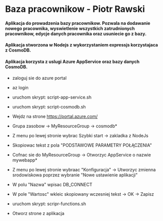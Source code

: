# Baza pracownikow - Piotr Rawski

#### Aplikacja do prowadzenia bazy pracownikow. Pozwala na dodawanie nowego pracownika, wyswietlenie wszystkich zatrudnionych pracownikow, edycje danych pracownika oraz usuniecie go z bazy.

#### Aplikacja stworzona w Nodejs z wykorzystaniem expressjs korzystajaca z CosmoDB.

#### Aplikacja korzysta z uslugi Azure AppService oraz bazy danych CosmoDB.


* zaloguj sie do azure portal
* az login
* uruchom skrypt: script-app-service.sh
* uruchom skrypt: script-cosmodb.sh

* Wejdz na strone https://portal.azure.com/ 
* Grupa zasobow -> MyResourceGroup -> cosmodb*
* Z menu po lewej stronie wybrac Szybki start -> zakladka z NodeJs 
* Skopiowac tekst z pola "PODSTAWOWE PARAMETRY POŁĄCZENIA"
* Cofnac sie do MyResourceGroup -> Otworzyc AppService o nazwie mywebapp* 
* Z menu po lewej stronie wybraac "Konfiguracja" -> Utworzyc zmienna srodowiskowa poprzez wybranie "Nowe ustawienie aplikacji"  
* W polu "Nazwa" wpisac DB_CONNECT
* W pole "Wartosc" wkleic skopiowany wczesniej tekst -> OK -> Zapisz

* uruchom skrypt: scripr-functions.sh

* Otworz strone z aplikacja

                                   
                                    
